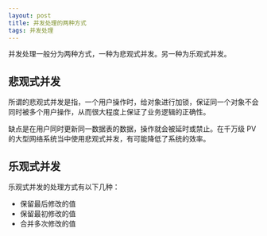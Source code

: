```yaml
---
layout: post
title: 并发处理的两种方式
tags: 并发处理
---
```


并发处理一般分为两种方式，一种为悲观式并发。另一种为乐观式并发。

## 悲观式并发

所谓的悲观式并发是指，一个用户操作时，给对象进行加锁，保证同一个对象不会同时被多个用户操作，从而很大程度上保证了业务逻辑的正确性。

缺点是在用户同时更新同一数据表的数据，操作就会被延时或禁止。在千万级 PV 的大型网络系统当中使用悲观式并发，有可能降低了系统的效率。

## 乐观式并发

乐观式并发的处理方式有以下几种：

* 保留最后修改的值
* 保留最初修改的值
* 合并多次修改的值